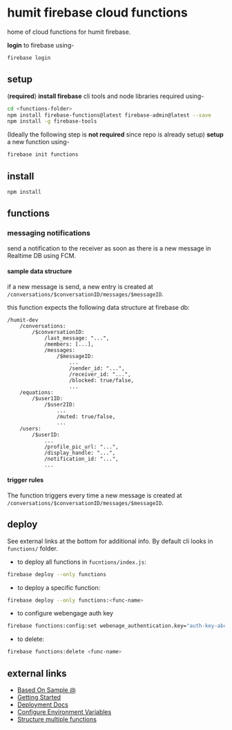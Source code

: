 # humit firebase cloud functions

home of cloud functions for humit firebase.

**login** to firebase using-

```bash
firebase login
```

## setup

(**required**)
**install firebase** cli tools and node libraries required using-

```bash
cd <functions-folder>
npm install firebase-functions@latest firebase-admin@latest --save
npm install -g firebase-tools
```

(Ideally the following step is **not required** since repo is already setup)
**setup** a new function using-

```bash
firebase init functions
```

## install

```bash
npm install
```

## functions

### messaging notifications

send a notification to the receiver as soon as there is a new message in Realtime DB using FCM.

#### sample data structure

if a new message is send, a new entry is created at `/conversations/$conversationID/messages/$messageID`.

this function expects the following data structure at firebase db:

```
/humit-dev
    /conversations:
        /$conversationID:
            /last_message: "...",
            /members: [...],
            /messages:
                /$messageID:
                    ...
                    /sender_id: "...",
                    /receiver_id: "...",
                    /blocked: true/false,
                    ...
    /equations:
        /$user1ID:
            /$user2ID:
                ...
                /muted: true/false,
                ...
    /users:
        /$userID:
            ...
            /profile_pic_url: "...",
            /display_handle: "...",
            /notification_id: "...",
            ...
```

#### trigger rules

The function triggers every time a new message is created at `/conversations/$conversationID/messages/$messageID`.

## deploy

See external links at the bottom for additional info. By default cli looks in `functions/` folder.

- to deploy all functions in `fucntions/index.js`:

```bash
firebase deploy --only functions
```

- to deploy a specific function:

```bash
firebase deploy --only functions:<func-name>
```

- to configure webengage auth key

```bash
firebase functions:config:set webenage_authentication.key="auth-key-abc-xyz-goes-here" webenage_license_code.key="also-goes-here"
```

- to delete:

```bash
firebase functions:delete <func-name>
```

## external links

- [Based On Sample @](https://github.com/firebase/functions-samples/blob/master/fcm-notifications/functions/index.js)
- [Getting Started](https://firebase.google.com/docs/functions/get-started)
- [Deployment Docs](https://firebase.google.com/docs/functions/manage-functions)
- [Configure Environment Variables](https://firebase.google.com/docs/functions/config-env)
- [Structure multiple functions](https://firebase.google.com/docs/functions/organize-functions)
